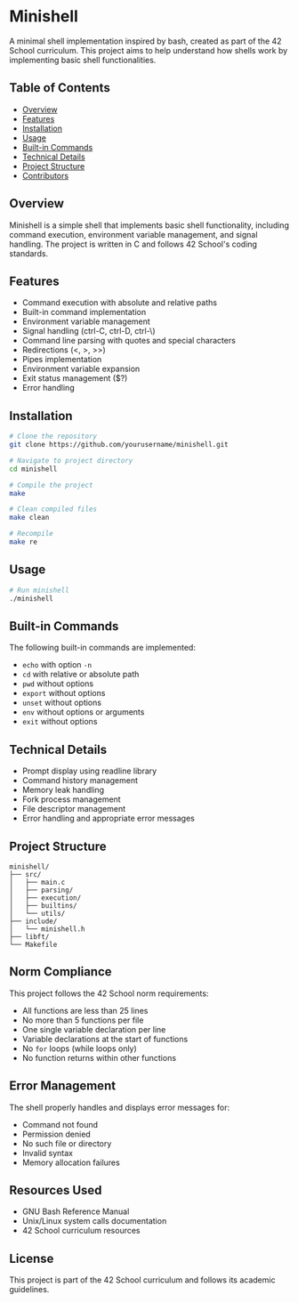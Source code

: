 # Minishell

A minimal shell implementation inspired by bash, created as part of the 42 School curriculum. This project aims to help understand how shells work by implementing basic shell functionalities.

## Table of Contents
- [Overview](#overview)
- [Features](#features)
- [Installation](#installation)
- [Usage](#usage)
- [Built-in Commands](#built-in-commands)
- [Technical Details](#technical-details)
- [Project Structure](#project-structure)
- [Contributors](#contributors)

## Overview
Minishell is a simple shell that implements basic shell functionality, including command execution, environment variable management, and signal handling. The project is written in C and follows 42 School's coding standards.

## Features
- Command execution with absolute and relative paths
- Built-in command implementation
- Environment variable management
- Signal handling (ctrl-C, ctrl-D, ctrl-\\)
- Command line parsing with quotes and special characters
- Redirections (<, >, >>)
- Pipes implementation
- Environment variable expansion
- Exit status management ($?)
- Error handling

## Installation
```bash
# Clone the repository
git clone https://github.com/yourusername/minishell.git

# Navigate to project directory
cd minishell

# Compile the project
make

# Clean compiled files
make clean

# Recompile
make re
```

## Usage
```bash
# Run minishell
./minishell
```

## Built-in Commands
The following built-in commands are implemented:
- `echo` with option `-n`
- `cd` with relative or absolute path
- `pwd` without options
- `export` without options
- `unset` without options
- `env` without options or arguments
- `exit` without options

## Technical Details
- Prompt display using readline library
- Command history management
- Memory leak handling
- Fork process management
- File descriptor management
- Error handling and appropriate error messages

## Project Structure
```
minishell/
├── src/
│   ├── main.c
│   ├── parsing/
│   ├── execution/
│   ├── builtins/
│   └── utils/
├── include/
│   └── minishell.h
├── libft/
└── Makefile
```

## Norm Compliance
This project follows the 42 School norm requirements:
- All functions are less than 25 lines
- No more than 5 functions per file
- One single variable declaration per line
- Variable declarations at the start of functions
- No `for` loops (while loops only)
- No function returns within other functions

## Error Management
The shell properly handles and displays error messages for:
- Command not found
- Permission denied
- No such file or directory
- Invalid syntax
- Memory allocation failures

## Resources Used
- GNU Bash Reference Manual
- Unix/Linux system calls documentation
- 42 School curriculum resources

## License
This project is part of the 42 School curriculum and follows its academic guidelines.
